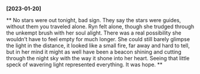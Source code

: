 **[2023-01-20]**

** 
No stars were out tonight, bad sign. They say the stars were guides, without them you traveled alone. Ryn felt alone, though she trudged through the unkempt brush with her soul alight. There was a real possibility she wouldn’t have to feel empty for much longer. She could still barely glimpse the light in the distance, it looked like a small fire, far away and hard to tell, but in her mind it might as well have been a beacon shining and cutting through the night sky with the way it shone into her heart. Seeing that little speck of wavering light represented everything. 
It was hope.
**